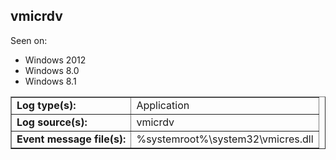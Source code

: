 ## vmicrdv

Seen on:
* Windows 2012
* Windows 8.0
* Windows 8.1

<table border="1" class="docutils">
  <tbody>
    <tr>
      <td><b>Log type(s):</b></td>
      <td>Application</td>
    </tr>
    <tr>
      <td><b>Log source(s):</b></td>
      <td>vmicrdv</td>
    </tr>
    <tr>
      <td><b>Event message file(s):</b></td>
      <td>%systemroot%\system32\vmicres.dll</td>
    </tr>
  </tbody>
</table>

&nbsp;


